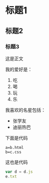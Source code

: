 # 标题1
## 标题2
### 标题3
这是正文

我的爱好是：

1. 吃
2. 喝
3. 玩
4. 乐

我喜欢的名星包括：

* 张学友
* 迪丽热巴

下面是代码

    a=b.html  
    b=c.css
    
这也是代码

```javascript
var d = d.js
e.txt
```
